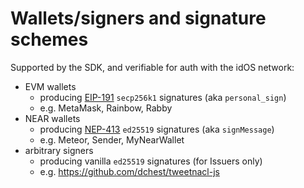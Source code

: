 # Wallets/signers and signature schemes

Supported by the SDK, and verifiable for auth with the idOS network:

- EVM wallets
    - producing [EIP-191](https://eips.ethereum.org/EIPS/eip-191) `secp256k1` signatures (aka `personal_sign`)
    - e.g. MetaMask, Rainbow, Rabby
- NEAR wallets
    - producing [NEP-413](https://github.com/near/NEPs/blob/master/neps/nep-0413.md) `ed25519` signatures (aka `signMessage`)
    - e.g. Meteor, Sender, MyNearWallet
- arbitrary signers
    - producing vanilla `ed25519` signatures (for Issuers only)
    - e.g. https://github.com/dchest/tweetnacl-js
